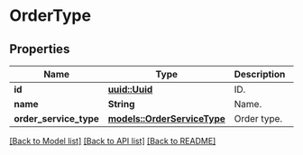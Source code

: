 # OrderType

## Properties

Name | Type | Description | Notes
------------ | ------------- | ------------- | -------------
**id** | [**uuid::Uuid**](uuid::Uuid.md) | ID. | 
**name** | **String** | Name. | 
**order_service_type** | [**models::OrderServiceType**](OrderServiceType.md) | Order type. | 

[[Back to Model list]](../README.md#documentation-for-models) [[Back to API list]](../README.md#documentation-for-api-endpoints) [[Back to README]](../README.md)


